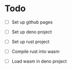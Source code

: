 # Todo

- [ ] Set up github pages
- [ ] Set up deno project
- [ ] Set up rust project
- [ ] Compile rust into wasm
- [ ] Load wasm in deno project








